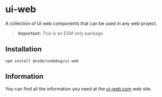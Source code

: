 # ui-web

A collection of UI web components that can be used in any web project.

> **Important:** This is an ESM only package.

## Installation

```
npm install @coderundebug/ui-web
```

## Information

You can find all the information you need at the [ui-web.com](https://ui-web.com) web site.
